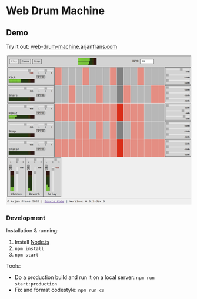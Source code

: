 # Web Drum Machine

## Demo
Try it out: [web-drum-machine.arjanfrans.com](https://web-drum-machine.arjanfrans.com/)

![Version 0.0.1-dev.6](./.github/media/version_0.0.1-dev.6.png)


### Development

Installation & running:

1. Install [Node.js](https://nodejs.org/)
2. `npm install`
3. `npm start`

Tools:
* Do a production build and run it on a local server: `npm run start:production`
* Fix and format codestyle: `npm run cs`
